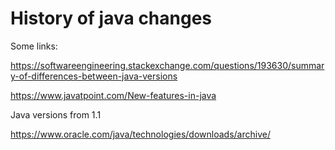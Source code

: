 # History of java changes

Some links:

https://softwareengineering.stackexchange.com/questions/193630/summary-of-differences-between-java-versions

https://www.javatpoint.com/New-features-in-java

Java versions from 1.1

https://www.oracle.com/java/technologies/downloads/archive/

